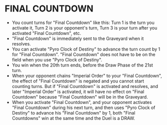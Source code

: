 # FINAL COUNTDOWN

*   You count turns for "Final Countdown" like this: Turn 1 is the turn you activate it, Turn 2 is your opponent's turn, Turn 3 is your turn after you activated "Final Countdown", etc.
*   "Final Countdown" is immediately sent to the Graveyard when it resolves.
*   You can activate "Pyro Clock of Destiny" to advance the turn count by 1 for "Final Countdown". "Final Countdown" does not have to be on the field when you use "Pyro Clock of Destiny".
*   You win when the 20th turn ends, before the Draw Phase of the 21st turn.
*   When your opponent chains "Imperial Order" to your "Final Countdown", the effect of "Final Countdown" is negated and you cannot start counting turns. But if "Final Countdown" is activated and resolves, and later "Imperial Order" is activated, it will have no effect on "Final Countdown" because "Final Countdown" will be in the Graveyard.
*   When you activate "Final Countdown", and your opponent activates "Final Countdown" during his next turn, and then uses "Pyro Clock of Destiny" to advance his "Final Countdown" by 1, both "Final Countdowns" win at the same time and the Duel is a DRAW.
